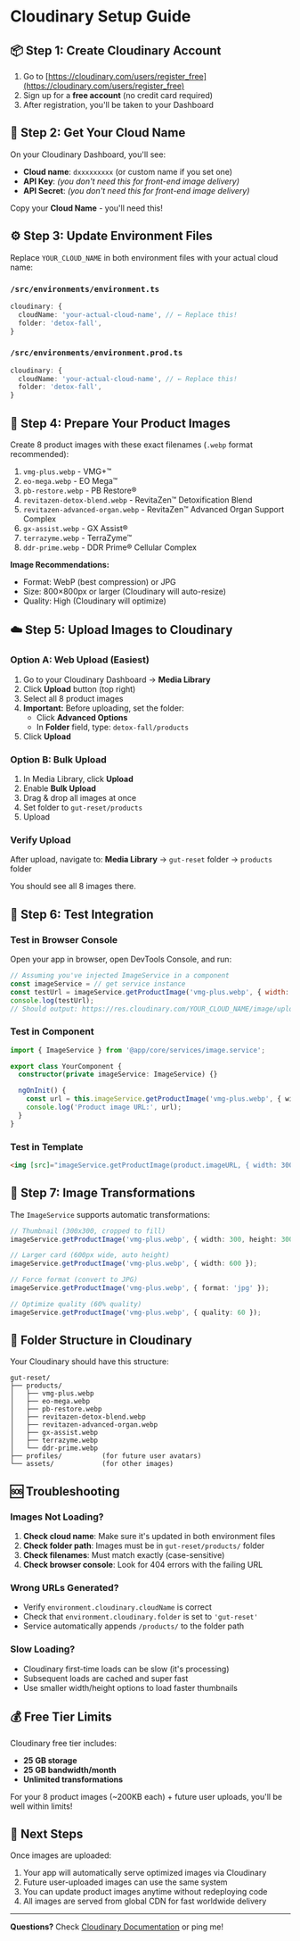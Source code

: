# Cloudinary Setup Guide

## 📦 Step 1: Create Cloudinary Account

1. Go to [https://cloudinary.com/users/register_free](https://cloudinary.com/users/register_free)
2. Sign up for a **free account** (no credit card required)
3. After registration, you'll be taken to your Dashboard

## 🔑 Step 2: Get Your Cloud Name

On your Cloudinary Dashboard, you'll see:

- **Cloud name**: `dxxxxxxxxx` (or custom name if you set one)
- **API Key**: _(you don't need this for front-end image delivery)_
- **API Secret**: _(you don't need this for front-end image delivery)_

Copy your **Cloud Name** - you'll need this!

## ⚙️ Step 3: Update Environment Files

Replace `YOUR_CLOUD_NAME` in both environment files with your actual cloud name:

### `/src/environments/environment.ts`

```typescript
cloudinary: {
  cloudName: 'your-actual-cloud-name', // ← Replace this!
  folder: 'detox-fall',
}
```

### `/src/environments/environment.prod.ts`

```typescript
cloudinary: {
  cloudName: 'your-actual-cloud-name', // ← Replace this!
  folder: 'detox-fall',
}
```

## 📸 Step 4: Prepare Your Product Images

Create 8 product images with these exact filenames (`.webp` format recommended):

1. `vmg-plus.webp` - VMG+™
2. `eo-mega.webp` - EO Mega™
3. `pb-restore.webp` - PB Restore®
4. `revitazen-detox-blend.webp` - RevitaZen™ Detoxification Blend
5. `revitazen-advanced-organ.webp` - RevitaZen™ Advanced Organ Support Complex
6. `gx-assist.webp` - GX Assist®
7. `terrazyme.webp` - TerraZyme™
8. `ddr-prime.webp` - DDR Prime® Cellular Complex

**Image Recommendations:**

- Format: WebP (best compression) or JPG
- Size: 800×800px or larger (Cloudinary will auto-resize)
- Quality: High (Cloudinary will optimize)

## ☁️ Step 5: Upload Images to Cloudinary

### Option A: Web Upload (Easiest)

1. Go to your Cloudinary Dashboard → **Media Library**
2. Click **Upload** button (top right)
3. Select all 8 product images
4. **Important:** Before uploading, set the folder:
   - Click **Advanced Options**
   - In **Folder** field, type: `detox-fall/products`
5. Click **Upload**

### Option B: Bulk Upload

1. In Media Library, click **Upload**
2. Enable **Bulk Upload**
3. Drag & drop all images at once
4. Set folder to `gut-reset/products`
5. Upload

### Verify Upload

After upload, navigate to: **Media Library** → `gut-reset` folder → `products` folder

You should see all 8 images there.

## 🧪 Step 6: Test Integration

### Test in Browser Console

Open your app in browser, open DevTools Console, and run:

```javascript
// Assuming you've injected ImageService in a component
const imageService = // get service instance
const testUrl = imageService.getProductImage('vmg-plus.webp', { width: 300 });
console.log(testUrl);
// Should output: https://res.cloudinary.com/YOUR_CLOUD_NAME/image/upload/w_300,c_fill/gut-reset/products/vmg-plus.webp
```

### Test in Component

```typescript
import { ImageService } from '@app/core/services/image.service';

export class YourComponent {
  constructor(private imageService: ImageService) {}

  ngOnInit() {
    const url = this.imageService.getProductImage('vmg-plus.webp', { width: 400 });
    console.log('Product image URL:', url);
  }
}
```

### Test in Template

```html
<img [src]="imageService.getProductImage(product.imageURL, { width: 300 })" [alt]="product.name" />
```

## 🎨 Step 7: Image Transformations

The `ImageService` supports automatic transformations:

```typescript
// Thumbnail (300x300, cropped to fill)
imageService.getProductImage('vmg-plus.webp', { width: 300, height: 300 });

// Larger card (600px wide, auto height)
imageService.getProductImage('vmg-plus.webp', { width: 600 });

// Force format (convert to JPG)
imageService.getProductImage('vmg-plus.webp', { format: 'jpg' });

// Optimize quality (60% quality)
imageService.getProductImage('vmg-plus.webp', { quality: 60 });
```

## 📁 Folder Structure in Cloudinary

Your Cloudinary should have this structure:

```
gut-reset/
├── products/
│   ├── vmg-plus.webp
│   ├── eo-mega.webp
│   ├── pb-restore.webp
│   ├── revitazen-detox-blend.webp
│   ├── revitazen-advanced-organ.webp
│   ├── gx-assist.webp
│   ├── terrazyme.webp
│   └── ddr-prime.webp
├── profiles/          (for future user avatars)
└── assets/            (for other images)
```

## 🆘 Troubleshooting

### Images Not Loading?

1. **Check cloud name**: Make sure it's updated in both environment files
2. **Check folder path**: Images must be in `gut-reset/products/` folder
3. **Check filenames**: Must match exactly (case-sensitive)
4. **Check browser console**: Look for 404 errors with the failing URL

### Wrong URLs Generated?

- Verify `environment.cloudinary.cloudName` is correct
- Check that `environment.cloudinary.folder` is set to `'gut-reset'`
- Service automatically appends `/products/` to the folder path

### Slow Loading?

- Cloudinary first-time loads can be slow (it's processing)
- Subsequent loads are cached and super fast
- Use smaller width/height options to load faster thumbnails

## 💰 Free Tier Limits

Cloudinary free tier includes:

- **25 GB storage**
- **25 GB bandwidth/month**
- **Unlimited transformations**

For your 8 product images (~200KB each) + future user uploads, you'll be well within limits!

## 🚀 Next Steps

Once images are uploaded:

1. Your app will automatically serve optimized images via Cloudinary
2. Future user-uploaded images can use the same system
3. You can update product images anytime without redeploying code
4. All images are served from global CDN for fast worldwide delivery

---

**Questions?** Check [Cloudinary Documentation](https://cloudinary.com/documentation) or ping me!
